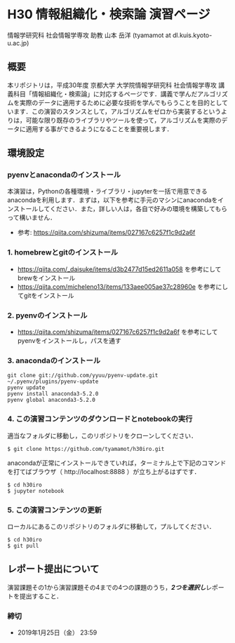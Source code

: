 # H30 情報組織化・検索論 演習ページ
情報学研究科 社会情報学専攻 助教 
山本 岳洋 (tyamamot at dl.kuis.kyoto-u.ac.jp)

## 概要
本リポジトリは，平成30年度 京都大学 大学院情報学研究科 社会情報学専攻 講義科目「情報組織化・検索論」に対応するページです．講義で学んだアルゴリズムを実際のデータに適用するために必要な技術を学んでもらうことを目的としています．この演習のスタンスとして，アルゴリズムをゼロから実装するというよりは，可能な限り既存のライブラリやツールを使って，アルゴリズムを実際のデータに適用する事ができるようになることを重要視します．

## 環境設定

### pyenvとanacondaのインストール
本演習は，Pythonの各種環境・ライブラリ・jupyterを一括で用意できるanacondaを利用します．まずは，以下を参考に手元のマシンにanacondaをインストールしてください．また，詳しい人は，各自で好みの環境を構築してもらって構いません．

- 参考: https://qiita.com/shizuma/items/027167c6257f1c9d2a6f

### 1. homebrewとgitのインストール
- https://qiita.com/_daisuke/items/d3b2477d15ed2611a058 を参考にしてbrewをインストール
- https://qiita.com/micheleno13/items/133aee005ae37c28960e を参考にしてgitをインストール

### 2. pyenvのインストール
- https://qiita.com/shizuma/items/027167c6257f1c9d2a6f を参考にしてpyenvをインストールし，パスを通す

### 3. anacondaのインストール
```
git clone git://github.com/yyuu/pyenv-update.git ~/.pyenv/plugins/pyenv-update
pyenv update
pyenv install anaconda3-5.2.0
pyenv global anaconda3-5.2.0
```

### 4. この演習コンテンツのダウンロードとnotebookの実行
適当なフォルダに移動し，このリポジトリをクローンしてください．

```
$ git clone https://github.com/tyamamot/h30iro.git
```

anacondaが正常にインストールできていれば，ターミナル上で下記のコマンドを打てばブラウザ（ http://localhost:8888 ）が立ち上がるはずです．

```
$ cd h30iro
$ jupyter notebook
```

### 5. この演習コンテンツの更新
ローカルにあるこのリポジトリのフォルダに移動して，プルしてください．

```
$ cd h30iro
$ git pull
```


## レポート提出について

演習課題その1から演習課題その4までの4つの課題のうち，***2つを選択し***レポートを提出すること．

### 締切
- 2019年1月25日（金） 23:59
